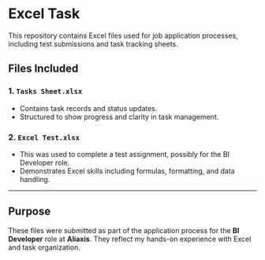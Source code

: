 # Excel Task 

This repository contains Excel files used for job application processes, including test submissions and task tracking sheets.

##  Files Included

### 1. `Tasks Sheet.xlsx`
- Contains task records and status updates.
- Structured to show progress and clarity in task management.

### 2. `Excel Test.xlsx`
- This was used to complete a test assignment, possibly for the BI Developer role.
- Demonstrates Excel skills including formulas, formatting, and data handling.

---

##  Purpose
These files were submitted as part of the application process for the **BI Developer** role at **Aliaxis**. They reflect my hands-on experience with Excel and task organization.





